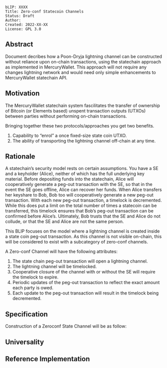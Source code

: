 ```
bLIP: XXXX
Title: Zero-conf Statecoin Channels
Status: Draft
Author: 
Created: 2022-XX-XX
License: GPL 3.0
```

## Abstract

Document decribes how a Poon-Dryja lightning channel can be constructed without reliance upon on-chain transactions, using the statechain approach as implemented in MercuryWallet.  This approach will not require any changes lightning network and would need only simple enhancements to MercuryWallet statechain API.

## Motivation

The MercuryWallet statechain system fascilitates the transfer of ownership of Bitcoin (or Elements based) unspent transaction outputs (UTXOs) between parties without performing on-chain transactions.

Bringing together these two protocols/approaches you get two benefits.
1. Capability to “enrol” a once fixed-size state coin UTXO.
2. The ability of transporting the lightning channel off-chain at any time.

## Rationale

A statechain’s security model rests on certain assumptions. You have a SE and a keyholder (Alice), neither of which has the full underlying key material. Before depositing funds into the statechain, Alice will cooperatively generate a peg-out transaction with the SE, so that in the event the SE goes offline, Alice can recover her funds. When Alice transfers her keyshare to Bob, Bob too will cooperatively generate a new peg-out transaction. With each new peg-out transaction, a timelock is decremented. While this does put a limit on the total number of times a statecoin can be transferred, this timelock ensures that Bob’s peg-out transaction can be confirmed before Alice’s. Ultimately, Bob trusts that the SE and Alice do not collude, or that the SE and Alice are not the same person.

This BLIP focuses on the model where a lightning channel is created inside a state coin peg-out transaction.  As this channel is not visible on-chain, this will be considered to exist with a subcategory of zero-conf channels.

A Zero-conf Channel will have the following attributes:
1. The state chain peg-out transaction will open a lightning channel.
2. The lightning channel will be timelocked.
3. Cooperative closure of the channel with or without the SE will require the timelock to expire.
4. Periodic updates of the peg-out transaction to reflect the exact amount each party is owed.
5. Each update to the peg-out transaction will result in the timelock being decremented.

## Specification

Construction of a Zeroconf State Channel will be as follow:

## Universality

## Reference Implementation
